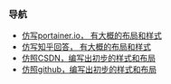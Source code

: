 ### 导航
- [仿写portainer.io， 有大概的布局和样式](./index.html)
- [仿写知乎回答， 有大概的布局和样式](./index2.html)
- [仿照CSDN，编写出初步的样式和布局](./index3.html)
- [仿照github，编写出初步的样式和布局](./index4.html)